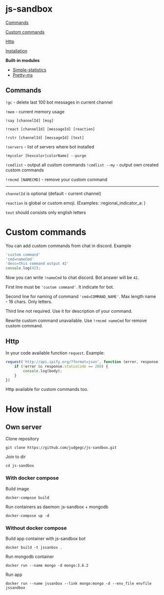 # **js-sandbox**

[Commands](#comands)

[Custom commands](#custom-commands)

[Http](#http)

[Installation](#how-install)

**Built-in modules**

* [Simple-statistics](https://github.com/simple-statistics/simple-statistics)
* [Pretty-ms](https://github.com/sindresorhus/pretty-ms)

## Commands

`!gc` - delete last 100 bot messages in current channel

`!mem` - current memory usage

`!say [channelId] [msg]`

`!react [channelId] [messageId] [reaction]`

`!rstr [channelId] [messageId] [text]`

`!servers` - list of servers where bot installed

`!mycolor [hexcolor|colorName] --purge`

`!cmdlist` - output all custom commands
`!cmdlist --my` - output own created custom commands

`!rmcmd [NAMECMD]` - remove your custom command

___

`channelId` is optional (default - current channel)

`reaction` is global or custom emoji. (Examples: :regional_indicator_a: )

`text` should consists only english letters


# Custom commands

You can add custom commands from chat in discord. Example

```javascript
'custom command'
'cmd=nameCmd'
'desc=this command output 42'
console.log(42);
```

Now you can write `!nameCmd` to chat discord. Bot answer will be `42`.

First line must be `'custom command'`. It indicate for bot.

Second line for naming of command `'cmd=COMMAND_NAME'`. Max length name - 16 chars. Only letters.

Third line not required. Use it for description of your command.

Rewrite custom command unavailable. Use `!rmcmd nameCmd` for remove custom command.

## Http

In your code available function `request`. Example:

```js
request('http://api.ipify.org/?format=json', function (error, response, body) {
    if (!error && response.statusCode == 200) {
        console.log(body);
    }
})
```
Http available for custom commands too.


# How install

## **Own server**

Clone repository

`git clone https://github.com/judgegc/js-sandbox.git`

Join to dir

`cd js-sandbox`

### **With docker compose**
Build image

`docker-compose build`

Run containers as daemon: js-sandbox + mongodb

`docker-compose up -d`


### **Without docker compose**

Build app container with js-sandbox bot

```docker build -t jssanbox .```

Run mongodb container

`docker run --name mongo -d mongo:3.6.2`

Run app

`docker run --name jssanbox --link mongo:mongo -d --env_file envfile jssandbox`